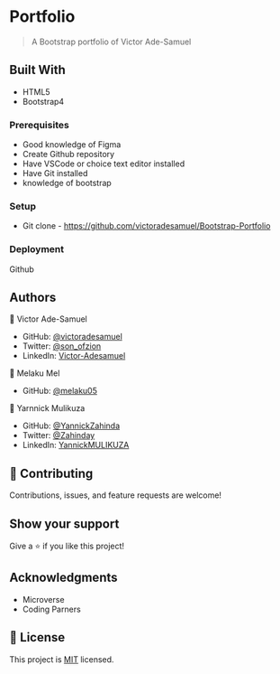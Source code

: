 # Portfolio

> A Bootstrap portfolio of Victor Ade-Samuel


## Built With

- HTML5
- Bootstrap4



### Prerequisites
- Good knowledge of Figma
- Create Github repository
- Have VSCode or choice text editor installed
- Have Git installed
- knowledge of bootstrap

### Setup
- Git clone - https://github.com/victoradesamuel/Bootstrap-Portfolio


### Deployment
Github



## Authors

👤 Victor Ade-Samuel

- GitHub: [@victoradesamuel](https://github.com/victoradesamuel)
- Twitter: [@son_ofzion](https://twitter.com/son_ofzion)
- LinkedIn: [Victor-Adesamuel](https://linkedin.com/in/sonofzion)

👤 Melaku Mel

- GitHub: [@melaku05](https://github.com/melaku05)

👤 Yarnnick Mulikuza

- GitHub: [@YannickZahinda](https://github.com/YannickZahinda)
- Twitter: [@Zahinday](https://twitter.com/son_ofzion)
- LinkedIn: [YannickMULIKUZA](https://linkedin.com/in/YannickMulikuza)




## 🤝 Contributing

Contributions, issues, and feature requests are welcome!


## Show your support

Give a ⭐️ if you like this project!

## Acknowledgments

- Microverse
- Coding Parners


## 📝 License

This project is [MIT](https://github.com/victoradesamuel/Bootsrap-Portfolio/commit/c817e36ee1da19c48679d473838816ebf7985602) licensed.

